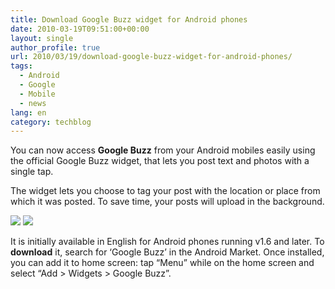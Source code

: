 ```yaml
---
title: Download Google Buzz widget for Android phones
date: 2010-03-19T09:51:00+00:00
layout: single
author_profile: true
url: 2010/03/19/download-google-buzz-widget-for-android-phones/
tags:
  - Android
  - Google
  - Mobile
  - news
lang: en
category: techblog
---
```

You can now access **Google Buzz** from your Android mobiles easily using the official Google Buzz widget, that lets you post text and photos with a single tap.

The widget lets you choose to tag your post with the location or place from which it was posted. To save time, your posts will upload in the background.

<div>
  <a href="http://1.bp.blogspot.com/_vaUVXcmC3OI/S6NBqcONnOI/AAAAAAAABSw/zcAXgL25E10/s1600-h/buzzwidget_homescreen.jpg" imageanchor="1"><img border="0" src="http://1.bp.blogspot.com/_vaUVXcmC3OI/S6NBqcONnOI/AAAAAAAABSw/zcAXgL25E10/s1600/buzzwidget_homescreen.jpg" /></a> <a href="http://4.bp.blogspot.com/_vaUVXcmC3OI/S6NBqX2L7-I/AAAAAAAABS0/w1e8qQ-0uHQ/s1600-h/buzzwidget_compose.jpg" imageanchor="1"><img border="0" src="http://4.bp.blogspot.com/_vaUVXcmC3OI/S6NBqX2L7-I/AAAAAAAABS0/w1e8qQ-0uHQ/s1600/buzzwidget_compose.jpg" /></a>
</div>

It is initially available in English for Android phones running v1.6 and later. To **download** it, search for ‘Google Buzz’ in the Android Market. Once installed, you can add it to home screen: tap “Menu” while on the home screen and select “Add > Widgets > Google Buzz”.